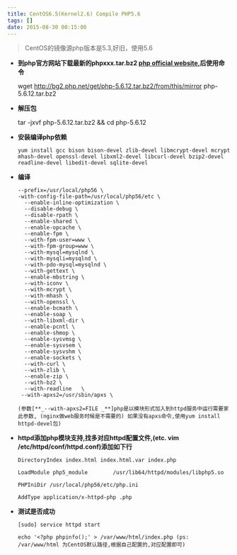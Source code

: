 ```yaml
---
title: CentOS6.5(Kernel2.6) Compile PHP5.6
tags: []
date: 2015-08-30 00:15:00
---
```


>CentOS的镜像源php版本是5.3,好旧，使用5.6

*  **到php官方网站下载最新的phpxxx.tar.bz2 [php official website](http://php.net),后使用命令**

      wget http://bg2.php.net/get/php-5.6.12.tar.bz2/from/this/mirror php-5.6.12.tar.bz2

*  **解压包**

      tar -jxvf php-5.6.12.tar.bz2 && cd php-5.6.12

* **安装编译php依赖**

      yum install gcc bison bison-devel zlib-devel libmcrypt-devel mcrypt mhash-devel openssl-devel libxml2-devel libcurl-devel bzip2-devel readline-devel libedit-devel sqlite-devel

* **编译**

      --prefix=/usr/local/php56 \
      -with-config-file-path=/usr/local/php56/etc \
        --enable-inline-optimization \
        --disable-debug \
        --disable-rpath \
        --enable-shared \
        --enable-opcache \
        --enable-fpm \
        --with-fpm-user=www \
        --with-fpm-group=www \
        --with-mysql=mysqlnd \
        --with-mysqli=mysqlnd \
        --with-pdo-mysql=mysqlnd \
        --with-gettext \
        --enable-mbstring \
        --with-iconv \
        --with-mcrypt \
        --with-mhash \
        --with-openssl \
        --enable-bcmath \
        --enable-soap \
        --with-libxml-dir \
        --enable-pcntl \
        --enable-shmop \
        --enable-sysvmsg \
        --enable-sysvsem \
        --enable-sysvshm \
        --enable-sockets \
        --with-curl \
        --with-zlib \
        --enable-zip \
        --with-bz2 \
        --with-readline   \
       --with-apxs2=/usr/sbin/apxs \ 

      (参数[**_--with-apxs2=FILE _**]php是以模块形式加入到httpd服务中运行需要家此参数, (nginx做web服务时候是不需要的) 如果没有apxs命令,使用yum install httpd-devel包)

* **httpd添加php模块支持,找多对应httpd配置文件,(etc. vim /etc/httpd/conf/httpd.conf)添加如下行**

      DirectoryIndex index.html index.html.var index.php

      LoadModule php5_module        /usr/lib64/httpd/modules/libphp5.so

      PHPIniDir /usr/local/php56/etc/php.ini

      AddType application/x-httpd-php .php   

* **测试是否成功**

      [sudo] service httpd start

      echo '<?php phpinfo();' > /var/www/html/index.php (ps: /var/www/html 为CentOS默认路径,根据自己配置的,对应配置即可)